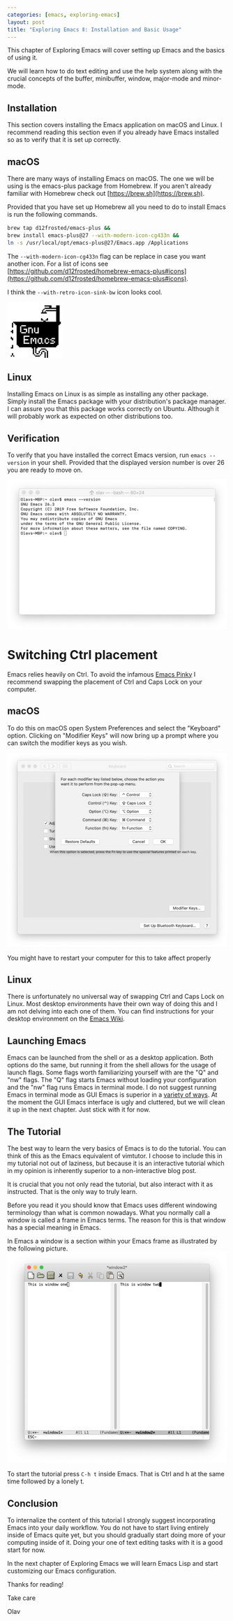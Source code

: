 ```yaml
---
categories: [emacs, exploring-emacs]
layout: post
title: "Exploring Emacs Ⅱ: Installation and Basic Usage"
---
```


This chapter of Exploring Emacs will cover setting up Emacs and the basics of using it.

We will learn how to do text editing and use the help system along with the crucial concepts of the buffer, minibuffer, window, major-mode and minor-mode. 

## Installation
This section covers installing the Emacs application on macOS and Linux. I recommend reading this section even if you already have Emacs installed so as to verify that it is set up correctly.

## macOS
There are many ways of installing Emacs on macOS. The one we will be using is the emacs-plus package from Homebrew. If you aren't already familiar with Homebrew check out [https://brew.sh](https://brew.sh).

Provided that you have set up Homebrew all you need to do to install Emacs is run the following commands.

```sh
brew tap d12frosted/emacs-plus &&
brew install emacs-plus@27 --with-modern-icon-cg433n &&
ln -s /usr/local/opt/emacs-plus@27/Emacs.app /Applications
```

The `--with-modern-icon-cg433n` flag can be replace in case you want another icon. For a list of icons see [https://github.com/d12frosted/homebrew-emacs-plus#icons](https://github.com/d12frosted/homebrew-emacs-plus#icons).

I think the `--with-retro-icon-sink-bw` icon looks cool.

![Retro Sink](/assets/images/retro-icon-sink-bw.png)
## Linux
Installing Emacs on Linux is as simple as installing any other package. Simply install the Emacs package with your distribution's package manager. I can assure you that this package works correctly on Ubuntu. Although it will probably work as expected on other distributions too.

## Verification
To verify that you have installed the correct Emacs version, run `emacs --version` in your shell. Provided that the displayed version number is over 26 you are ready to move on.

![Correct Emacs Version](/assets/images/correct-emacs-version.png)

# Switching Ctrl placement
Emacs relies heavily on Ctrl. To avoid the infamous [Emacs Pinky](https://i.imgur.com/fX58Bw2.png) I recommend swapping the placement of Ctrl and Caps Lock on your computer.

## macOS
To do this on macOS open System Preferences and select the "Keyboard" option. Clicking on "Modifier Keys" will now bring up a prompt where you can switch the modifier keys as you wish.

![Modifier Keys Menu](/assets/images/modifier-keys.png)

You might have to restart your computer for this to take affect properly

## Linux
There is unfortunately no universal way of swapping Ctrl and Caps Lock on Linux. Most desktop environments have their own way of doing this and I am not delving into each one of them. You can find instructions for your desktop environment on the [Emacs Wiki](https://www.emacswiki.org/emacs/MovingTheCtrlKey).

## Launching Emacs
Emacs can be launched from the shell or as a desktop application. Both options do the same, but running it from the shell allows for the usage of launch flags. Some flags worth familiarizing yourself with are the "Q" and "nw" flags. The "Q" flag starts Emacs without loading your configuration and the "nw" flag runs Emacs in terminal mode. I do not suggest running Emacs in terminal mode as GUI Emacs is superior in a [variety of ways](https://blog.aaronbieber.com/2016/12/29/don-t-use-terminal-emacs.html). At the moment the GUI Emacs interface is ugly and cluttered, but we will clean it up in the next chapter. Just stick with it for now.
 
## The Tutorial
The best way to learn the very basics of Emacs is to do the tutorial. You can think of this as the Emacs equivalent of vimtutor. I choose to include this in my tutorial not out of laziness, but because it is an interactive tutorial which in my opinion is inherently superior to a non-interactive blog post.

It is crucial that you not only read the tutorial, but also interact with it as instructed. That is the only way to truly learn.

Before you read it you should know that Emacs uses different windowing terminology than what is common nowadays. What you normally call a window is called a frame in Emacs terms. The reason for this is that window has a special meaning in Emacs.

In Emacs a window is a section within your Emacs frame as illustrated by the following picture.
![Emacs windowing illustration](/assets/images/emacs-windowing-illustration.png)

To start the tutorial press `C-h t` inside Emacs. That is Ctrl and h at the same time followed by a lonely t. 

## Conclusion
To internalize the content of this tutorial I strongly suggest incorporating Emacs into your daily workflow. You do not have to start living entirely inside of Emacs quite yet, but you should gradually start doing more of your computing inside of it. Doing your one of text editing tasks with it is a good start for now.

In the next chapter of Exploring Emacs we will learn Emacs Lisp and start customizing our Emacs configuration.

Thanks for reading!

Take care

Olav
